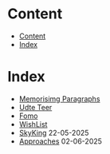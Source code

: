 # Content
- [Content](#content)
- [Index](#index)


# Index 
- [Memorisimg Paragraphs](mem_Paras_Types.md)
- [Udte Teer](Udte_Teer.md)
- [Fomo](FOMO.md) 
- [WishList](WishList.md)
- [SkyKing](SkyKing.md) 22-05-2025
- [Approaches](Approaches.md) 02-06-2025